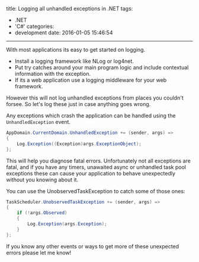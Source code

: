 title: Logging all unhandled exceptions in .NET
tags:
  - .NET
  - 'C#'
categories:
  - development
date: 2016-01-05 15:46:54
---

With most applications its easy to get started on logging.

* Install a logging framework like NLog or log4net.
* Put try catches around your main program logic and include contextual information with the exception.
* If its a web application use a logging middleware for your web framework.

However this will not log unhandled exceptions from places you couldn't forsee. So let's log these just in case anything goes wrong.

Any exceptions which crash the application can be handled using the `UnhandledException` event.

```csharp
AppDomain.CurrentDomain.UnhandledException += (sender, args) =>
{
    Log.Exception((Exception)args.ExceptionObject);
};
```

This will help you diagnose fatal errors. Unfortunately not all exceptions are fatal, and if you have any timers, unawaited async or unhandled task pool exceptions these can cause your application to behave unexpectedly without you knowing about it.

You can use the UnobservedTaskException to catch some of those ones:

```csharp
TaskScheduler.UnobservedTaskException += (sender, args) =>
{
    if (!args.Observed)
    {
        Log.Exception(args.Exception);
    }
};
```

If you know any other events or ways to get more of these unexpected errors please let me know!